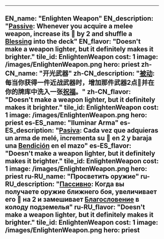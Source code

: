 ---

EN_name: "Enlighten Weapon"
EN_description: "<u>Passive</u>: Whenever you acquire a melee weapon, increase its 🔸 by 2 and shuffle a <u>Blessing</u> into the deck"
EN_flavor: "Doesn't make a weapon lighter, but it definitely makes it brighter."
tile_id: EnlightenWeapon
cost: 1
image: /images/EnlightenWeapon.png
hero: priest
zh-CN_name: "开光武器"
zh-CN_description: "<u>被动</u>:每当你获得一件近战武器时，增加那件武器2点🔸并在你的牌库中洗入一张<u>祝福</u>。"
zh-CN_flavor: "Doesn't make a weapon lighter, but it definitely makes it brighter."
tile_id: EnlightenWeapon
cost: 1
image: /images/EnlightenWeapon.png
hero: priest
es-ES_name: "Iluminar Arma"
es-ES_description: "<u>Pasiva</u>: Cada vez que adquieras un arma de melé, incrementa su 🔸 en 2 y baraja una <u>Bendición</u> en el mazo"
es-ES_flavor: "Doesn't make a weapon lighter, but it definitely makes it brighter."
tile_id: EnlightenWeapon
cost: 1
image: /images/EnlightenWeapon.png
hero: priest
ru-RU_name: "Просветить оружие"
ru-RU_description: "<u>Пассивно</u>: Когда вы получаете оружие ближнего боя, увеличивает его 🔸 на 2 и замешивает <u>Благословение</u> в колоду подземелья"
ru-RU_flavor: "Doesn't make a weapon lighter, but it definitely makes it brighter."
tile_id: EnlightenWeapon
cost: 1
image: /images/EnlightenWeapon.png
hero: priest
---